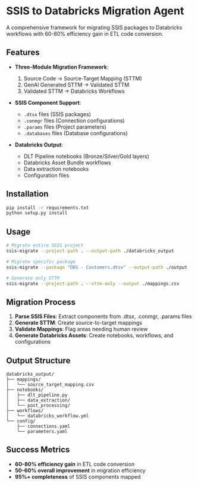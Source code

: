 # SSIS to Databricks Migration Agent

A comprehensive framework for migrating SSIS packages to Databricks workflows with 60-80% efficiency gain in ETL code conversion.

## Features

- **Three-Module Migration Framework**:
  1. Source Code → Source-Target Mapping (STTM)
  2. GenAI Generated STTM → Validated STTM
  3. Validated STTM → Databricks Workflows

- **SSIS Component Support**:
  - `.dtsx` files (SSIS packages)
  - `.conmgr` files (Connection configurations)
  - `.params` files (Project parameters)
  - `.databases` files (Database configurations)

- **Databricks Output**:
  - DLT Pipeline notebooks (Bronze/Silver/Gold layers)
  - Databricks Asset Bundle workflows
  - Data extraction notebooks
  - Configuration files

## Installation

```bash
pip install -r requirements.txt
python setup.py install
```

## Usage

```bash
# Migrate entire SSIS project
ssis-migrate --project-path . --output-path ./databricks_output

# Migrate specific package
ssis-migrate --package "ODS - Customers.dtsx" --output-path ./output

# Generate only STTM
ssis-migrate --project-path . --sttm-only --output ./mappings.csv
```

## Migration Process

1. **Parse SSIS Files**: Extract components from .dtsx, .conmgr, .params files
2. **Generate STTM**: Create source-to-target mappings
3. **Validate Mappings**: Flag areas needing human review
4. **Generate Databricks Assets**: Create notebooks, workflows, and configurations

## Output Structure

```
databricks_output/
├── mappings/
│   └── source_target_mapping.csv
├── notebooks/
│   ├── dlt_pipeline.py
│   ├── data_extraction/
│   └── post_processing/
├── workflows/
│   └── databricks_workflow.yml
└── config/
    ├── connections.yaml
    └── parameters.yaml
```

## Success Metrics

- **60-80% efficiency gain** in ETL code conversion
- **50-60% overall improvement** in migration efficiency
- **95%+ completeness** of SSIS components mapped